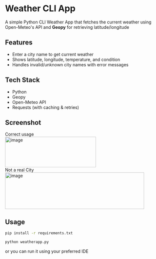 # Weather CLI App

A simple Python CLI Weather App that fetches the current weather using Open-Meteo's API
and **Geopy** for retrieving latitude/longitude

## Features
- Enter a city name to get current weather
- Shows latitude, longitude, temperature, and condition
- Handles invalid/unknown city names with error messages

## Tech Stack
- Python
- Geopy
- Open-Meteo API
- Requests (with caching & retries)

## Screenshot
Correct usage<br>
<img width="298" height="100" alt="image" src="https://github.com/user-attachments/assets/28d9b3dc-4ef5-43f1-8763-4bc4cef2bc4e" />
<br>
Not a real City<br>
<img width="456" height="120" alt="image" src="https://github.com/user-attachments/assets/b3426cdf-76b6-499c-a444-8c160c165c04" />

## Usage
```bash
pip install -r requirements.txt
```

```bash
python weatherapp.py
```
or you can run it using your preferred IDE
